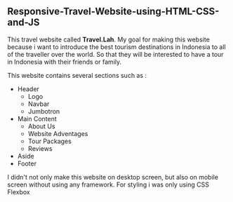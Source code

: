 ## Responsive-Travel-Website-using-HTML-CSS-and-JS

This travel website called <strong>Travel.Lah</strong>. My goal for making this website because i want to introduce the best tourism destinations in Indonesia to all of the traveller over the world. So that they will be interested to have a tour in Indonesia with their friends or family.

This website contains several sections such as :
<ul>
  <li>Header
    <ul>
      <li>Logo</li>
      <li>Navbar</li>
      <li>Jumbotron</li>
    </ul>
  </li>
  <li>Main Content
    <ul>
      <li>About Us</li>
      <li>Website Adventages</li>
      <li>Tour Packages</li>
      <li>Reviews</li>
    </ul>
  </li>
  <li>Aside</li>
  <li>Footer</li>
</ul> 

I didn't not only make this website on desktop screen, but also on mobile screen without using any framework. For styling i was only using CSS Flexbox
